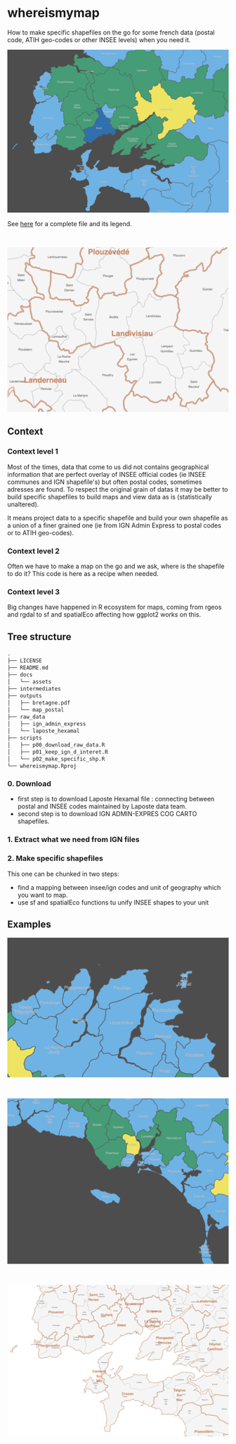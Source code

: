 # whereismymap

How to make specific shapefiles on the go for some french data (postal code, ATIH geo-codes or other INSEE levels) when you need it.

![A preview of Brest and the surrounding area](docs/assets/focus_brest.png)

See [here](outputs/bretagne.pdf) for a complete file and its legend.

<br>

![Regroupment of INSEE codes by postal codes - ex: Landivisiau](docs/assets/focus_rgp_postal_landivisiau.png)

## Context

### Context level 1

Most of the times, data that come to us did not contains geographical information that are perfect overlay of INSEE official codes (ie INSEE communes and IGN shapefile's) but often postal codes, sometimes adresses are found. To respect the original grain of datas it may be better to build specific shapefiles to build maps and view data as is (statistically unaltered).

It means project data to a specific shapefile and build your own shapefile as a union of a finer grained one (ie from IGN Admin Express to postal codes or to ATIH geo-codes).

### Context level 2

Often we have to make a map on the go and we ask, where is the shapefile to do it? This code is here as a recipe when needed.

### Context level 3

Big changes have happened in R ecosystem for maps, coming from rgeos and rgdal to sf and spatialEco affecting how ggplot2 works on this.

## Tree structure

```shell
.
├── LICENSE
├── README.md
├── docs
│   └── assets
├── intermediates
├── outputs
│   ├── bretagne.pdf
│   └── map_postal
├── raw_data
│   ├── ign_admin_express
│   └── laposte_hexamal
├── scripts
│   ├── p00_download_raw_data.R
│   ├── p01_keep_ign_d_interet.R
│   └── p02_make_specific_shp.R
└── whereismymap.Rproj
```

### 0. Download

- first step is to download Laposte Hexamal file : connecting between postal and INSEE codes maintained by Laposte data team.
- second step is to download IGN ADMIN-EXPRES COG CARTO shapefiles.

### 1. Extract what we need from IGN files

### 2. Make specific shapefiles

This one can be chunked in two steps:

- find a mapping between insee/ign codes and unit of geography which you want to map.
- use sf and spatialEco functions tu unify INSEE shapes to your unit

## Examples


![Bréhat island and surroundings](docs/assets/brehat_et_co.png)

<br>

![Lorient and surroundings](docs/assets/lorient_et_co.png)

<br>

![Regroupment of INSEE codes by postal codes - ex:around peninsula of Crozon](docs/assets/focus_rgp_postal_crozon.png)


